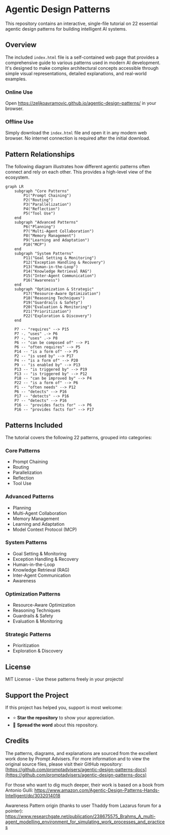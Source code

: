 # Agentic Design Patterns

This repository contains an interactive, single-file tutorial on 22 essential agentic design patterns for building intelligent AI systems.



## Overview

The included `index.html` file is a self-contained web page that provides a comprehensive guide to various patterns used in modern AI development. It's designed to make complex architectural concepts accessible through simple visual representations, detailed explanations, and real-world examples.

### Online Use
Open https://zeljkoavramovic.github.io/agentic-design-patterns/ in your browser.

### Offline Use
Simply download the `index.html` file and open it in any modern web browser. No internet connection is required after the initial download.



## Pattern Relationships

The following diagram illustrates how different agentic patterns often connect and rely on each other. This provides a high-level view of the ecosystem.

```mermaid
graph LR
    subgraph "Core Patterns"
        P1("Prompt Chaining")
        P2("Routing")
        P3("Parallelization")
        P4("Reflection")
        P5("Tool Use")
    end
    subgraph "Advanced Patterns"
        P6("Planning")
        P7("Multi-Agent Collaboration")
        P8("Memory Management")
        P9("Learning and Adaptation")
        P10("MCP")
    end
    subgraph "System Patterns"
        P11("Goal Setting & Monitoring")
        P12("Exception Handling & Recovery")
        P13("Human-in-the-Loop")
        P14("Knowledge Retrieval RAG")
        P15("Inter-Agent Communication")
        P16("Awareness")
    end
    subgraph "Optimization & Strategic"
        P17("Resource-Aware Optimization")
        P18("Reasoning Techniques")
        P19("Guardrails & Safety")
        P20("Evaluation & Monitoring")
        P21("Prioritization")
        P22("Exploration & Discovery")
    end

    P7 -- "requires" --> P15
    P7 -. "uses" .-> P6
    P7 -. "uses" .-> P8
    P6 -- "can be composed of" --> P1
    P6 -- "often requires" --> P5
    P14 -- "is a form of" --> P5
    P2 -- "is used by" --> P17
    P4 -- "is a form of" --> P20
    P9 -- "is enabled by" --> P13
    P13 -- "is triggered by" --> P19
    P13 -- "is triggered by" --> P12
    P18 -- "can be improved by" --> P4
    P22 -- "is a form of" --> P6
    P1 -- "often needs" --> P12
    P6 -- "detects" --> P16
    P17 -- "detects" --> P16
    P7 -- "detects" --> P16
    P16 -- "provides facts for" --> P6
    P16 -- "provides facts for" --> P17
```



## Patterns Included

The tutorial covers the following 22 patterns, grouped into categories:

### Core Patterns
- Prompt Chaining
- Routing
- Parallelization
- Reflection
- Tool Use

### Advanced Patterns
- Planning
- Multi-Agent Collaboration
- Memory Management
- Learning and Adaptation
- Model Context Protocol (MCP)

### System Patterns
- Goal Setting & Monitoring
- Exception Handling & Recovery
- Human-in-the-Loop
- Knowledge Retrieval (RAG)
- Inter-Agent Communication
- Awareness

### Optimization Patterns
- Resource-Aware Optimization
- Reasoning Techniques
- Guardrails & Safety
- Evaluation & Monitoring

### Strategic Patterns

- Prioritization
- Exploration & Discovery



## License

MIT License - Use these patterns freely in your projects!



## Support the Project

If this project has helped you, support is most welcome:

- ⭐ **Star the repository** to show your appreciation.
- 💬 **Spread the word** about this repository.



## Credits

The patterns, diagrams, and explanations are sourced from the excellent work done by Prompt Advisers. For more information and to view the original source files, please visit their GitHub repository:
[https://github.com/promptadvisers/agentic-design-patterns-docs](https://github.com/promptadvisers/agentic-design-patterns-docs)

For those who want to dig much deeper, their work is based on a book from Antonio Gulli:
https://www.amazon.com/Agentic-Design-Patterns-Hands-Intelligent/dp/3032014018

Awareness Pattern origin (thanks to user Thaddy from Lazarus forum for a pointer):
https://www.researchgate.net/publication/238675575_Brahms_A_multi-agent_modelling_environment_for_simulating_work_processes_and_practices
